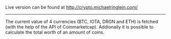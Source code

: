 Live version can be found at http://crypto.michaelringlein.com/

---

The current value of 4 currencies (BTC, IOTA, DRGN and ETH) is fetched (with the help of the API of Coinmarketcap). Addionally it is possible to calculate the total worth of an amount of coins.
